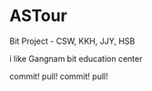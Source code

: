 # ASTour
Bit Project - CSW, KKH, JJY, HSB

i like Gangnam bit education center

commit! pull! commit! pull!
